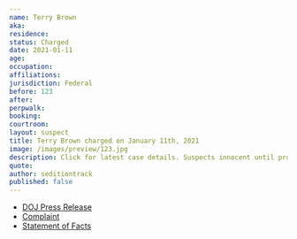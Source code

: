 ```yaml
---
name: Terry Brown
aka:
residence: 
status: Charged
date: 2021-01-11
age: 
occupation:
affiliations:
jurisdiction: Federal
before: 123
after:
perpwalk:
booking: 
courtroom:
layout: suspect
title: Terry Brown charged on January 11th, 2021
image: /images/preview/123.jpg
description: Click for latest case details. Suspects innocent until proven guilty.
quote:
author: seditiontrack
published: false
---
```


- [DOJ Press Release](https://www.justice.gov//opa/pr/thirteen-charged-federal-court-following-riot-united-states-capitol)
- [Complaint](https://www.justice.gov//opa/press-release/file/1351716/download)
- [Statement of Facts](https://www.justice.gov//opa/press-release/file/1351721/download)
